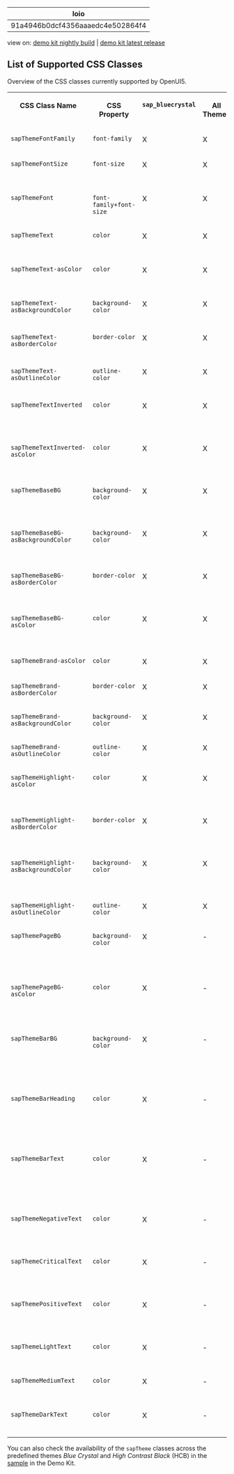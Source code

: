<!-- loio91a4946b0dcf4356aaaedc4e502864f4 -->

| loio |
| -----|
| 91a4946b0dcf4356aaaedc4e502864f4 |

<div id="loio">

view on: [demo kit nightly build](https://openui5nightly.hana.ondemand.com/#/topic/91a4946b0dcf4356aaaedc4e502864f4) | [demo kit latest release](https://openui5.hana.ondemand.com/#/topic/91a4946b0dcf4356aaaedc4e502864f4)</div>

## List of Supported CSS Classes

Overview of the CSS classes currently supported by OpenUI5.


<table>
<tr>
<th valign="top">

CSS Class Name



</th>
<th valign="top">

CSS Property



</th>
<th valign="top">

`sap_bluecrystal`



</th>
<th valign="top">

All Themes



</th>
<th valign="top">

Description



</th>
</tr>
<tr>
<td valign="top">

`sapThemeFontFamily`



</td>
<td valign="top">

`font-family`



</td>
<td valign="top">

X



</td>
<td valign="top">

X



</td>
<td valign="top">

Default font



</td>
</tr>
<tr>
<td valign="top">

`sapThemeFontSize`



</td>
<td valign="top">

`font-size`



</td>
<td valign="top">

X



</td>
<td valign="top">

X



</td>
<td valign="top">

Default font size



</td>
</tr>
<tr>
<td valign="top">

`sapThemeFont`



</td>
<td valign="top">

`font-family+font-size`



</td>
<td valign="top">

X



</td>
<td valign="top">

X



</td>
<td valign="top">

Default font and font size



</td>
</tr>
<tr>
<td valign="top">

`sapThemeText`



</td>
<td valign="top">

`color`



</td>
<td valign="top">

X



</td>
<td valign="top">

X



</td>
<td valign="top">

Default text color



</td>
</tr>
<tr>
<td valign="top">

`sapThemeText-asColor`



</td>
<td valign="top">

`color`



</td>
<td valign="top">

X



</td>
<td valign="top">

X



</td>
<td valign="top">

Default text color



</td>
</tr>
<tr>
<td valign="top">

`sapThemeText-asBackgroundColor`



</td>
<td valign="top">

`background-color`



</td>
<td valign="top">

X



</td>
<td valign="top">

X



</td>
<td valign="top">

Default text color



</td>
</tr>
<tr>
<td valign="top">

`sapThemeText-asBorderColor`



</td>
<td valign="top">

`border-color`



</td>
<td valign="top">

X



</td>
<td valign="top">

X



</td>
<td valign="top">

Default text color



</td>
</tr>
<tr>
<td valign="top">

`sapThemeText-asOutlineColor`



</td>
<td valign="top">

`outline-color`



</td>
<td valign="top">

X



</td>
<td valign="top">

X



</td>
<td valign="top">

Default text color



</td>
</tr>
<tr>
<td valign="top">

`sapThemeTextInverted`



</td>
<td valign="top">

`color`



</td>
<td valign="top">

X



</td>
<td valign="top">

X



</td>
<td valign="top">

Default color of inverted text



</td>
</tr>
<tr>
<td valign="top">

`sapThemeTextInverted-asColor`



</td>
<td valign="top">

`color`



</td>
<td valign="top">

X



</td>
<td valign="top">

X



</td>
<td valign="top">

Default color of inverted text



</td>
</tr>
<tr>
<td valign="top">

`sapThemeBaseBG`



</td>
<td valign="top">

`background-color`



</td>
<td valign="top">

X



</td>
<td valign="top">

X



</td>
<td valign="top">

Base color for all backgrounds



</td>
</tr>
<tr>
<td valign="top">

`sapThemeBaseBG-asBackgroundColor`



</td>
<td valign="top">

`background-color`



</td>
<td valign="top">

X



</td>
<td valign="top">

X



</td>
<td valign="top">

Base color for all backgrounds



</td>
</tr>
<tr>
<td valign="top">

`sapThemeBaseBG-asBorderColor`



</td>
<td valign="top">

`border-color`



</td>
<td valign="top">

X



</td>
<td valign="top">

X



</td>
<td valign="top">

Base color for all backgrounds



</td>
</tr>
<tr>
<td valign="top">

`sapThemeBaseBG-asColor`



</td>
<td valign="top">

`color`



</td>
<td valign="top">

X



</td>
<td valign="top">

X



</td>
<td valign="top">

Base color for all backgrounds



</td>
</tr>
<tr>
<td valign="top">

`sapThemeBrand-asColor`



</td>
<td valign="top">

`color`



</td>
<td valign="top">

X



</td>
<td valign="top">

X



</td>
<td valign="top">

Brand color



</td>
</tr>
<tr>
<td valign="top">

`sapThemeBrand-asBorderColor`



</td>
<td valign="top">

`border-color`



</td>
<td valign="top">

X



</td>
<td valign="top">

X



</td>
<td valign="top">

Brand color



</td>
</tr>
<tr>
<td valign="top">

`sapThemeBrand-asBackgroundColor`



</td>
<td valign="top">

`background-color`



</td>
<td valign="top">

X



</td>
<td valign="top">

X



</td>
<td valign="top">

Brand color



</td>
</tr>
<tr>
<td valign="top">

`sapThemeBrand-asOutlineColor`



</td>
<td valign="top">

`outline-color`



</td>
<td valign="top">

X



</td>
<td valign="top">

X



</td>
<td valign="top">

Brand color



</td>
</tr>
<tr>
<td valign="top">

`sapThemeHighlight-asColor`



</td>
<td valign="top">

`color`



</td>
<td valign="top">

X



</td>
<td valign="top">

X



</td>
<td valign="top">

Color for highlighted elements



</td>
</tr>
<tr>
<td valign="top">

`sapThemeHighlight-asBorderColor`



</td>
<td valign="top">

`border-color`



</td>
<td valign="top">

X



</td>
<td valign="top">

X



</td>
<td valign="top">

Color for highlighted elements



</td>
</tr>
<tr>
<td valign="top">

`sapThemeHighlight-asBackgroundColor`



</td>
<td valign="top">

`background-color`



</td>
<td valign="top">

X



</td>
<td valign="top">

X



</td>
<td valign="top">

Color for highlighted elements



</td>
</tr>
<tr>
<td valign="top">

`sapThemeHighlight-asOutlineColor`



</td>
<td valign="top">

`outline-color`



</td>
<td valign="top">

X



</td>
<td valign="top">

X



</td>
<td valign="top">

Brand color



</td>
</tr>
<tr>
<td valign="top">

`sapThemePageBG`



</td>
<td valign="top">

`background-color`



</td>
<td valign="top">

X



</td>
<td valign="top">

\-



</td>
<td valign="top">

Background color of mobile pages



</td>
</tr>
<tr>
<td valign="top">

`sapThemePageBG-asColor`



</td>
<td valign="top">

`color`



</td>
<td valign="top">

X



</td>
<td valign="top">

\-



</td>
<td valign="top">

Background color of mobile pages



</td>
</tr>
<tr>
<td valign="top">

`sapThemeBarBG`



</td>
<td valign="top">

`background-color`



</td>
<td valign="top">

X



</td>
<td valign="top">

\-



</td>
<td valign="top">

Background color for header bars in mobile pages



</td>
</tr>
<tr>
<td valign="top">

`sapThemeBarHeading` 



</td>
<td valign="top">

`color`



</td>
<td valign="top">

X



</td>
<td valign="top">

\-



</td>
<td valign="top">

Header text color for header bars in mobile pages



</td>
</tr>
<tr>
<td valign="top">

`sapThemeBarText`



</td>
<td valign="top">

`color`



</td>
<td valign="top">

X



</td>
<td valign="top">

\-



</td>
<td valign="top">

Normal text color for header bars in mobile pages



</td>
</tr>
<tr>
<td valign="top">

`sapThemeNegativeText`



</td>
<td valign="top">

`color`



</td>
<td valign="top">

X



</td>
<td valign="top">

\-



</td>
<td valign="top">

Semantic negative text color



</td>
</tr>
<tr>
<td valign="top">

`sapThemeCriticalText`



</td>
<td valign="top">

`color`



</td>
<td valign="top">

X



</td>
<td valign="top">

\-



</td>
<td valign="top">

Semantic critical text color



</td>
</tr>
<tr>
<td valign="top">

`sapThemePositiveText`



</td>
<td valign="top">

`color`



</td>
<td valign="top">

X



</td>
<td valign="top">

\-



</td>
<td valign="top">

Semantic positive text color



</td>
</tr>
<tr>
<td valign="top">

`sapThemeLightText`



</td>
<td valign="top">

`color`



</td>
<td valign="top">

X



</td>
<td valign="top">

\-



</td>
<td valign="top">

Light text color



</td>
</tr>
<tr>
<td valign="top">

`sapThemeMediumText`



</td>
<td valign="top">

`color`



</td>
<td valign="top">

X



</td>
<td valign="top">

\-



</td>
<td valign="top">

Medium text color



</td>
</tr>
<tr>
<td valign="top">

`sapThemeDarkText`



</td>
<td valign="top">

`color`



</td>
<td valign="top">

X



</td>
<td valign="top">

\-



</td>
<td valign="top">

Dark text color



</td>
</tr>
</table>

You can also check the availability of the `sapTheme` classes across the predefined themes *Blue Crystal* and *High Contrast Black* \(HCB\) in the [sample](https://openui5.hana.ondemand.com/explored.html#/sample/sap.ui.core.sample.ThemeCustomClasses/preview) in the Demo Kit.

